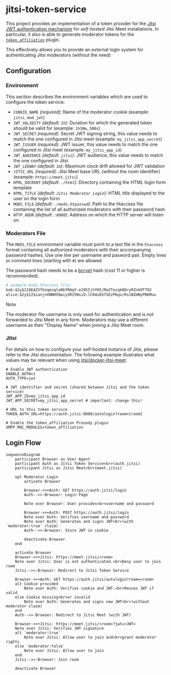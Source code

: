 # jitsi-token-service

This project provides an implementation of a token provider for the
[Jitsi JWT authentication mechanism](https://github.com/jitsi/lib-jitsi-meet/blob/f5f1c314c9de875357b41784254aa73768d2bfdc/doc/tokens.md)
for _self-hosted_ Jitsi Meet installations.
In particular, it also is able to generate moderator tokens for the
[`token_affiliation`](https://github.com/jitsi-contrib/prosody-plugins/blob/127ef7e89d6d36e1a1c95897c857f86a7f485a4a/token_affiliation/README.md)
plugin.

This effectively allows you to provide an external login system for authenticating
Jitsi moderators (without the need)

## Configuration

### Environment

This section describes the environment variables which are used to configure
the token service:

- `COOKIE_NAME` _(required)_: Name of the moderator cookie (example: `jitsi_mod_jwt`)
- `JWT_VALIDITY` _(default: `1h`)_: Duration for which the generated token
  should be valid for (example: `1h30m`, `300s`)
- `JWT_SECRET` _(required)_: Secret JWT signing string, this value needs
  to match the one configured in Jitsi meet (example: `my_jitsi_app_secret`)
- `JWT_ISSUER` _(required)_: JWT issuer, this value needs
  to match the one configured in Jitsi meet (example: `my_jitsi_app_id`)
- `JWT_AUDIENCE` _(default: `jitsi`)_: JWT audience, this value needs
  to match the one configured in Jitsi
- `JWT_LEEWAY` _(default: `1m`)_: Maximum clock drift allowed for JWT validation
- `JITSI_URL` _(required)_: Jitsi Meet base URL (without the room identifier)
  (example: `https://meet.jitsi`)
- `HTML_DOCROOT` _(default: `./html`)_: Directory containing the HTML login
  form template
- `HTML_TITLE` _(default: `Jitsi Moderator Login`)_: HTML title displayed to
  the user on the login form
- `MODS_FILE` _(default: `./mods.htpasswd`)_: Path to the htaccess file containing
  the list of all authorized moderators with their password hash
- `HTTP_ADDR` _(default: `:8080`)_: Address on which the HTTP server will listen on

### Moderators File

The `MODS_FILE` environment variable must point to a text file in the `htaccess`
format containing all authorized moderators with their accompanying password
hashes. Use one line per username and pasword pair. Empty lines or comment lines
(starting with `#`) are allowed.

The password hash needs to be a [bcrypt](https://en.wikipedia.org/wiki/Bcrypt)
hash (cost 11 or higher is recommended).

```apache
# example mods.htaccess file:
bob:$2y$12$EAZVfUzqmzqloNbfRAqY.e295IjhfHI/Ma2Tezqk8DryRZnkOT792
alice:$2y$12$ianjnXNNHVQwiy3R15NsiO.lC04uEG7SEzP6qv/Rs1NZmNyPB6Muu
```

> [!NOTE]
> The moderator file username is only used for authentication and is not
> forwarded to Jitsi Meet in any form.
> Moderators may use a different username as their "Display Name" when joining
> a Jitsi Meet room.

### Jitsi

For details on how to configure your self-hosted instance of Jitsi,
please refer to the Jitsi documentation.
The following example illustrates what values may be relevant when using
[jitsi/docker-jitsi-meet](https://github.com/jitsi/docker-jitsi-meet):

```shell
# Enable JWT authentication
ENABLE_AUTH=1
AUTH_TYPE=jwt

# JWT identifier and secret (shared between Jitsi and the token service)
JWT_APP_ID=my_jitsi_app_id
JWT_APP_SECRET=my_jitsi_app_secret # important: change this!

# URL to this token service
TOKEN_AUTH_URL=https://auth.jitsi:8080/autologin?room={room}

# Enable the token_affiliation Prosody plugin
XMPP_MUC_MODULES=token_affiliation
```

## Login Flow

```mermaid
sequenceDiagram
    participant Browser as User Agent
    participant Auth as Jitsi Token Service<br>(auth.jitsi)
    participant Jitsi as Jitsi Meet<br>(meet.jitsi)

    opt Moderator Login
        activate Browser

        Browser->>+Auth: GET https://auth.jitsi/login
        Auth-->>-Browser: Login Page

        Note over Browser: User provides<br>username and password

        Browser->>+Auth: POST https://auth.jitsi/login
        Note over Auth: Verifies username and password
        Note over Auth: Generates and signs JWT<br>(with `moderator:true` claim)
        Auth-->>-Browser: Store JWT in cookie

        deactivate Browser
    end

    activate Browser
    Browser->>+Jitsi: https://meet.jitsi/<room>
    Note over Jitsi: User is not authenticated.<br>Deny user to join room
    Jitsi-->>-Browser: Redirect to Jitsi Token Service

    Browser->>+Auth: GET https://auth.jitsi/autologin?room=<room>
    alt Cookie provided
        Note over Auth: Verifies cookie and JWT.<br>Reuses JWT if valid
    else Cookie missing<br>or invalid
        Note over Auth: Generates and signs new JWT<br>(without moderator claim)
    end
    Auth-->>-Browser: Redirect to Jitsi Meet (with JWT)

    Browser->>+Jitsi: https://meet.jitsi/<room>?jwt=<JWT>
    Note over Jitsi: Verifies JWT signature
    alt `moderator:true`
        Note over Jitsi: Allow user to join and<br>grant moderator rights
    else `moderator:false`
        Note over Jitsi: Allow user to join
    end
    Jitsi-->>-Browser: Join room

    deactivate Browser
```
